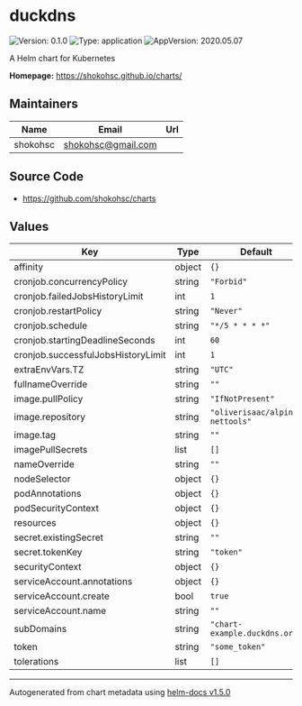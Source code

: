 # duckdns

![Version: 0.1.0](https://img.shields.io/badge/Version-0.1.0-informational?style=flat-square) ![Type: application](https://img.shields.io/badge/Type-application-informational?style=flat-square) ![AppVersion: 2020.05.07](https://img.shields.io/badge/AppVersion-2020.05.07-informational?style=flat-square)

A Helm chart for Kubernetes

**Homepage:** <https://shokohsc.github.io/charts/>

## Maintainers

| Name | Email | Url |
| ---- | ------ | --- |
| shokohsc | shokohsc@gmail.com |  |

## Source Code

* <https://github.com/shokohsc/charts>

## Values

| Key | Type | Default | Description |
|-----|------|---------|-------------|
| affinity | object | `{}` |  |
| cronjob.concurrencyPolicy | string | `"Forbid"` |  |
| cronjob.failedJobsHistoryLimit | int | `1` |  |
| cronjob.restartPolicy | string | `"Never"` |  |
| cronjob.schedule | string | `"*/5 * * * *"` |  |
| cronjob.startingDeadlineSeconds | int | `60` |  |
| cronjob.successfulJobsHistoryLimit | int | `1` |  |
| extraEnvVars.TZ | string | `"UTC"` |  |
| fullnameOverride | string | `""` |  |
| image.pullPolicy | string | `"IfNotPresent"` |  |
| image.repository | string | `"oliverisaac/alpine-nettools"` |  |
| image.tag | string | `""` |  |
| imagePullSecrets | list | `[]` |  |
| nameOverride | string | `""` |  |
| nodeSelector | object | `{}` |  |
| podAnnotations | object | `{}` |  |
| podSecurityContext | object | `{}` |  |
| resources | object | `{}` |  |
| secret.existingSecret | string | `""` |  |
| secret.tokenKey | string | `"token"` |  |
| securityContext | object | `{}` |  |
| serviceAccount.annotations | object | `{}` |  |
| serviceAccount.create | bool | `true` |  |
| serviceAccount.name | string | `""` |  |
| subDomains | string | `"chart-example.duckdns.org"` |  |
| token | string | `"some_token"` |  |
| tolerations | list | `[]` |  |

----------------------------------------------
Autogenerated from chart metadata using [helm-docs v1.5.0](https://github.com/norwoodj/helm-docs/releases/v1.5.0)

